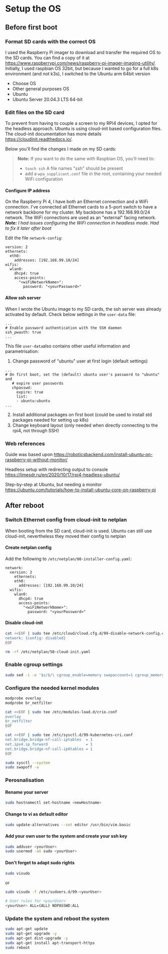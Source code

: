 # Setup the OS
## Before first boot
### Format SD cards with the correct OS
I used the Raspberry Pi imager to download and transfer the required OS to the SD cards. You can find a copy of it at https://www.raspberrypi.com/news/raspberry-pi-imager-imaging-utility/.
Initially, I used raspbian OS 32bit, but because I wanted to go for a full k8s environment (and not k3s), I switched to the Ubuntu arm 64bit version

* Choose OS
* Other general purposes OS
* Ubuntu
* Ubuntu Server 20.04.3 LTS 64-bit

### Edit files on the SD card
To prevent from having to couple a screen to my RPI4 devices, I opted for the headless approach. Ubuntu is using cloud-init based configuration files. The cloud-init documentation has more details https://cloudinit.readthedocs.io/.

Below you'll find the changes I made on my SD cards:

> **Note:** If you want to do the same with Raspbian OS, you'll need to:
>
> * `touch ssh` A file names "ssh" should be present
> * add a `wpa_supplicant.conf` file in the root, containing your needed WiFi configuration


#### Configure IP address
On the Raspberry Pi 4, I have both an Ethernet connection and a WiFi connection. I've connected all Ethernet cards to a 5-port switch to have a network backbone for my cluster. My backbone has a 192.168.99.0/24 network. The WiFi connections are used as an "external" facing network.
***Note:** I had issues configuring the WiFi connection in headless mode. Had to fix it later after boot*

Edit the file `network-config`:

```
version: 2
ethernets:
  eth0:
    addresses: [192.168.99.10/24]
wifis:
  wlan0:
    dhcp4: true
    access-points:
      "<wiFiNetworkName>":
        password: "<yourPassword>"

```
#### Allow ssh server
When I wrote the Ubuntu image to my SD cards, the ssh server was already activated by default. Check below settings in the `user-data` file:

```
...
# Enable password authentication with the SSH daemon
ssh_pwauth: true
...
```

This file `user-data`also contains other useful information and parametrisation:

1. Change password of "ubuntu" user at first login (default settings)

```
...
# On first boot, set the (default) ubuntu user's password to "ubuntu" and
   # expire user passwords
   chpasswd:
     expire: true
     list:
     - ubuntu:ubuntu
...
```

2. Install additional packages on first boot (could be used to install std packages needed for setting up k8s)
3. Change keyboard layout (only needed when directly connecting to the rpi4, not through SSH)
### Web references
Guide was based upon https://roboticsbackend.com/install-ubuntu-on-raspberry-pi-without-monitor/

Headless setup with redirecting output to console https://limesdr.ru/en/2020/10/17/rpi4-headless-ubuntu/

Step-by-step at Ubuntu, but needing a monitor https://ubuntu.com/tutorials/how-to-install-ubuntu-core-on-raspberry-pi

## After reboot
### Switch Ethernet config from cloud-init to netplan

When booting from the SD card, cloud-init is used. Ubuntu can still use cloud-init, nevertheless they moved their config to netplan

#### Create netplan config

Add the following to `/etc/netplan/00-installer-config.yaml`:

```
network:
  version: 2
    ethernets:
    eth0:
      addresses: [192.168.99.10/24]
  wifis:
    wlan0:
      dhcp4: true
      access-points:
        "<wiFiNetworkName>":
          password: "<yourPassword>"

```
#### Disable cloud-init

```bash
cat <<EOF | sudo tee /etc/cloud/cloud.cfg.d/99-disable-network-config.cfg
network: {config: disabled}
EOF

rm -rf /etc/netplan/50-cloud-init.yaml
```

### Enable cgroup settings

```bash
sudo sed -i -e '$s/$/\ cgroup_enable=memory swapaccount=1 cgroup_memory=1 cgroup_enable=cpuset/' /boot/firmware/cmdline.txt
```

### Configure the needed kernel modules

```bash
modprobe overlay
modprobe br_netfilter

cat <<EOF | sudo tee /etc/modules-load.d/crio.conf
overlay
br_netfilter
EOF

cat <<EOF | sudo tee /etc/sysctl.d/99-kubernetes-cri.conf
net.bridge.bridge-nf-call-iptables  = 1
net.ipv4.ip_forward                 = 1
net.bridge.bridge-nf-call-ip6tables = 1
EOF

sudo sysctl --system
sudo swapoff -a
```

### Perosnalisation
#### Rename your server
```bash
sudo hostnamectl set-hostname <newHostname>
```

#### Change to vi as default editor
```bash
sudo update-alternatives --set editor /usr/bin/vim.basic
```

#### Add your own user to the system and create your ssh key
```bash
sudo adduser <yourUser>
sudo usermod -aG sudo <yourUser>
```

#### Don't forget to adapt sudo rights
```bash
sudo visudo
```
or
```bash
sudo visudo -f /etc/sudoers.d/99-<yourUser>

# User rules for <yourUser>
<yourUser> ALL=(ALL) NOPASSWD:ALL

```

### Update the system and reboot the system

```bash
sudo apt-get update
sudo apt-get upgrade -y
sudo apt-get dist-upgrade -y
sudo apt-get install apt-transport-https
sudo reboot
```
